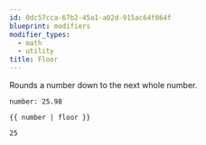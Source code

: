 ```yaml
---
id: 0dc57cca-67b2-45a1-a02d-915ac64f064f
blueprint: modifiers
modifier_types:
  - math
  - utility
title: Floor
---
```

Rounds a number down to the next whole number.

```.language-yaml
number: 25.98
```

```
{{ number | floor }}
```

```.language-output
25
```
